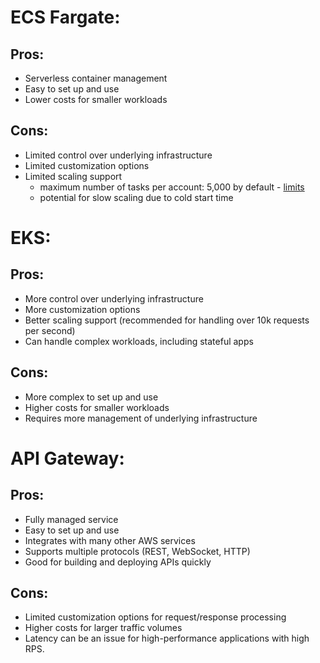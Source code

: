 # ECS Fargate:

## Pros:
 - Serverless container management
 - Easy to set up and use
 - Lower costs for smaller workloads
## Cons:
 - Limited control over underlying infrastructure
 - Limited customization options
 - Limited scaling support
   - maximum number of tasks per account: 5,000 by default - [limits](https://docs.aws.amazon.com/AmazonECS/latest/developerguide/service-quotas.html#service-quotas-fargate)
   - potential for slow scaling due to cold start time


# EKS:

## Pros:
 - More control over underlying infrastructure
 - More customization options
 - Better scaling support (recommended for handling over 10k requests per second)
 - Can handle complex workloads, including stateful apps
## Cons:
 - More complex to set up and use
 - Higher costs for smaller workloads
 - Requires more management of underlying infrastructure

# API Gateway:

## Pros:
 - Fully managed service
 - Easy to set up and use
 - Integrates with many other AWS services
 - Supports multiple protocols (REST, WebSocket, HTTP)
 - Good for building and deploying APIs quickly
## Cons:
 - Limited customization options for request/response processing
 - Higher costs for larger traffic volumes
 - Latency can be an issue for high-performance applications with high RPS.
